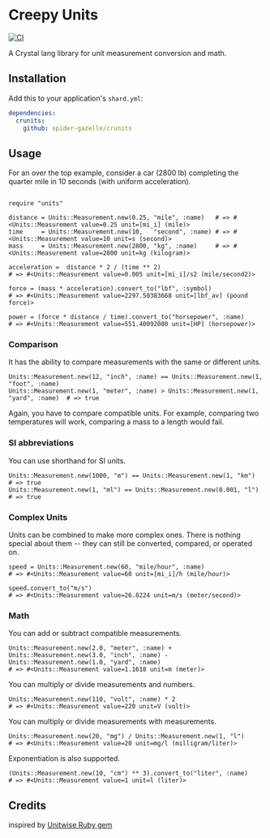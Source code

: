 # Creepy Units

[![CI](https://github.com/spider-gazelle/crunits/actions/workflows/ci.yml/badge.svg)](https://github.com/spider-gazelle/crunits/actions/workflows/ci.yml)

A Crystal lang library for unit measurement conversion and math.

## Installation

Add this to your application's `shard.yml`:

```yaml
dependencies:
  crunits:
    github: spider-gazelle/crunits
```

## Usage

For an over the top example, consider a car (2800 lb) completing the quarter
mile in 10 seconds (with uniform acceleration).

```crystal

require "units"

distance = Units::Measurement.new(0.25, "mile", :name)   # => #<Units::Measurement value=0.25 unit=[mi_i] (mile)>
time     = Units::Measurement.new(10,   "second", :name) # => #<Units::Measurement value=10 unit=s (second)>
mass     = Units::Measurement.new(2800, "kg", :name)     # => #<Units::Measurement value=2800 unit=kg (kilogram)>

acceleration =  distance * 2 / (time ** 2)
# => #<Units::Measurement value=0.005 unit=[mi_i]/s2 (mile/second2)>

force = (mass * acceleration).convert_to("lbf", :symbol)
# => #<Units::Measurement value=2297.50383668 unit=[lbf_av] (pound force)>

power = (force * distance / time).convert_to("horsepower", :name)
# => #<Units::Measurement value=551.40092080 unit=[HP] (horsepower)>

```

### Comparison

It has the ability to compare measurements with the same or different units.

```crystal
Units::Measurement.new(12, "inch", :name) == Units::Measurement.new(1, "foot", :name)
Units::Measurement.new(1, "meter", :name) > Units::Measurement.new(1, "yard", :name)  # => true
```

Again, you have to compare compatible units. For example, comparing two
temperatures will work, comparing a mass to a length would fail.

### SI abbreviations

You can use shorthand for SI units.

```crystal
Units::Measurement.new(1000, "m") == Units::Measurement.new(1, "km")  # => true
Units::Measurement.new(1, "ml") == Units::Measurement.new(0.001, "l") # => true
```

### Complex Units

Units can be combined to make more complex ones. There is nothing special about
them -- they can still be converted, compared, or operated on.

```crystal
speed = Units::Measurement.new(60, "mile/hour", :name)
# => #<Units::Measurement value=60 unit=[mi_i]/h (mile/hour)>

speed.convert_to("m/s")
# => #<Units::Measurement value=26.8224 unit=m/s (meter/second)>
```

### Math

You can add or subtract compatible measurements.

```crystal
Units::Measurement.new(2.0, "meter", :name) + Units::Measurement.new(3.0, "inch", :name) - Units::Measurement.new(1.0, "yard", :name)
# => #<Units::Measurement value=1.1618 unit=m (meter)>
```

You can multiply or divide measurements and numbers.

```crystal
Units::Measurement.new(110, "volt", :name) * 2
# => #<Units::Measurement value=220 unit=V (volt)>
```

You can multiply or divide measurements with measurements.

```crystal
Units::Measurement.new(20, "mg") / Units::Measurement.new(1, "l")
# => #<Units::Measurement value=20 unit=mg/l (milligram/liter)>
```

Exponentiation is also supported.

```crystal
(Units::Measurement.new(10, "cm") ** 3).convert_to("liter", :name)
# => #<Units::Measurement value=1 unit=l (liter)>
```


## Credits

inspired by [Unitwise Ruby gem](https://github.com/joshwlewis/unitwise)
